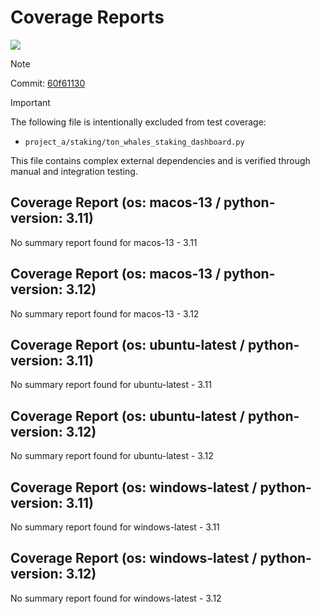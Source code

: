 # Coverage Reports
[![](https://github.com/7rikazhexde/trial-test/actions/workflows/test_multi_os.yml/badge.svg)](https://github.com/7rikazhexde/trial-test/actions/workflows/test_multi_os.yml)

> [!Note]
> 
> Commit: [60f61130](https://github.com/7rikazhexde/trial-test/tree/60f61130)

> [!Important]
> The following file is intentionally excluded from test coverage:
> - `project_a/staking/ton_whales_staking_dashboard.py`
> 
> This file contains complex external dependencies and is verified through manual and integration testing.
> 
## Coverage Report (os: macos-13 / python-version: 3.11)
No summary report found for macos-13 - 3.11

## Coverage Report (os: macos-13 / python-version: 3.12)
No summary report found for macos-13 - 3.12

## Coverage Report (os: ubuntu-latest / python-version: 3.11)
No summary report found for ubuntu-latest - 3.11

## Coverage Report (os: ubuntu-latest / python-version: 3.12)
No summary report found for ubuntu-latest - 3.12

## Coverage Report (os: windows-latest / python-version: 3.11)
No summary report found for windows-latest - 3.11

## Coverage Report (os: windows-latest / python-version: 3.12)
No summary report found for windows-latest - 3.12

